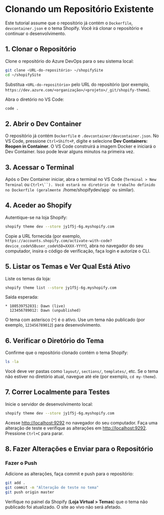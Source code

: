 # Clonando um Repositório Existente

Este tutorial assume que o repositório já contém o `Dockerfile`, `devcontainer.json` e o tema Shopify. Você irá clonar o repositório e continuar o desenvolvimento.

## 1. Clonar o Repositório
Clone o repositório do Azure DevOps para o seu sistema local:

```bash
git clone <URL-do-repositório> ~/shopifySite
cd ~/shopifySite
```
Substitua `<URL-do-repositório>` pelo URL do repositório (por exemplo, `https://dev.azure.com/<organização>/<projeto>/_git/shopify-theme`).

Abra o diretório no VS Code:
```bash
code .
```

## 2. Abrir o Dev Container
O repositório já contém `Dockerfile` e `.devcontainer/devcontainer.json`.
No VS Code, pressione `Ctrl+Shift+P`, digite e selecione **Dev Containers: Reopen in Container**.
O VS Code construirá a imagem Docker e iniciará o Dev Container. Isso pode levar alguns minutos na primeira vez.

## 3. Acessar o Terminal
Após o Dev Container iniciar, abra o terminal no VS Code (`Terminal > New Terminal` ou `Ctrl+\``).
Você estará no diretório de trabalho definido no Dockerfile (geralmente `/home/shopifydev/app` ou similar).

## 4. Aceder ao Shopify
Autentique-se na loja Shopify:
```bash
shopify theme dev --store jy1f5j-6g.myshopify.com
```
Copie a URL fornecida (por exemplo, `https://accounts.shopify.com/activate-with-code?device_code%5Buser_code%5D=XXXX-YYYY`), abra no navegador do seu computador, insira o código de verificação, faça login e autorize o CLI.

## 5. Listar os Temas e Ver Qual Está Ativo
Liste os temas da loja:
```bash
shopify theme list --store jy1f5j-6g.myshopify.com
```
Saída esperada:
```text
* 180539752831: Dawn (live)
  123456789012: Dawn (unpublished)
```
O tema com asterisco (`*`) é o ativo. Use um tema não publicado (por exemplo, `123456789012`) para desenvolvimento.

## 6. Verificar o Diretório do Tema
Confirme que o repositório clonado contém o tema Shopify:
```bash
ls -la
```
Você deve ver pastas como `layout/`, `sections/`, `templates/`, etc. Se o tema não estiver no diretório atual, navegue até ele (por exemplo, `cd my-theme`).

## 7. Correr Localmente para Testes
Inicie o servidor de desenvolvimento local:
```bash
shopify theme dev --store jy1f5j-6g.myshopify.com
```
Acesse [http://localhost:9292](http://localhost:9292) no navegador do seu computador.
Faça uma alteração de teste e verifique as alterações em [http://localhost:9292](http://localhost:9292). Pressione `Ctrl+C` para parar.

## 8. Fazer Alterações e Enviar para o Repositório
### Fazer o Push
Adicione as alterações, faça commit e push para o repositório:
```bash
git add .
git commit -m "Alteração de teste no tema"
git push origin master
```
Verifique no painel da Shopify (**Loja Virtual > Temas**) que o tema não publicado foi atualizado. O site ao vivo não será afetado.
